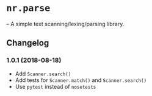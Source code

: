 # `nr.parse`

&ndash; A simple text scanning/lexing/parsing library.

## Changelog

### 1.0.1 (2018-08-18)

* Add `Scanner.search()`
* Add tests for `Scanner.match()` and `Scanner.search()`
* Use `pytest` instead of `nosetests`

